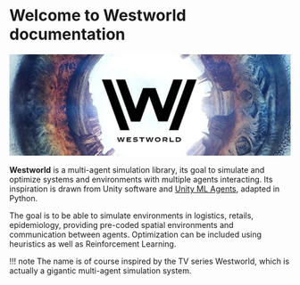 # Welcome to Westworld documentation
![](img/header.jpg)

**Westworld** is a multi-agent simulation library, its goal to simulate and optimize systems and environments with multiple agents interacting. Its inspiration is drawn from Unity software and [Unity ML Agents](https://github.com/Unity-Technologies/ml-agents), adapted in Python. 

The goal is to be able to simulate environments in logistics, retails, epidemiology, providing pre-coded spatial environments and communication between agents. Optimization can be included using heuristics as well as Reinforcement Learning.


!!! note
    The name is of course inspired by the TV series Westworld, which is actually a gigantic multi-agent simulation system.


